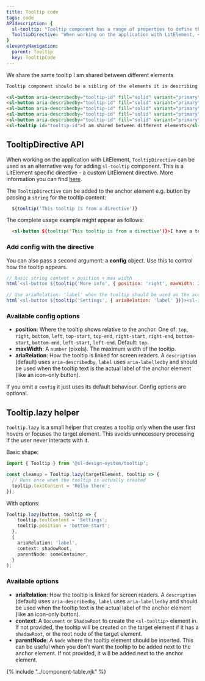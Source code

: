 ```yaml
---
title: Tooltip code
tags: code
APIdescription: {
  sl-tooltip: "Tooltip component has a range of properties to define the experience in different use cases. <code>sl-tooltip</code> component is recommended to use in all non-LitElement applications. Tooltip component should be a sibling of the element it is describing (not a child element).",
  TooltipDirective: "When working on the application with LitElement, <code>TooltipDirective</code> can be used as an alternative way for adding <code>sl-tooltip</code> component. This is a LitElement specific directive."
}
eleventyNavigation:
  parent: Tooltip
  key: TooltipCode
---
```


<section class="no-heading">
<div class="ds-example">
<sl-button-bar>
  <sl-button aria-describedby="tooltip-id" fill="solid" variant="primary">We</sl-button>
  <sl-button aria-describedby="tooltip-id" fill="solid" variant="primary">share</sl-button>
  <sl-button aria-describedby="tooltip-id" fill="solid" variant="primary">the</sl-button>
  <sl-button aria-describedby="tooltip-id" fill="solid" variant="primary">same</sl-button>
  <sl-button aria-describedby="tooltip-id" fill="solid" variant="primary">tooltip</sl-button>
</sl-button-bar>
<sl-tooltip id="tooltip-id">I am shared between different elements</sl-tooltip>

</div>

<div class="ds-code">

  ```html
Tooltip component should be a sibling of the elements it is describing (not a child element). You can share the same tooltip between multiple elements by using the same id in the `aria-describedby` or `aria-labelledby` attribute.

<sl-button aria-describedby="tooltip-id" fill="solid" variant="primary">We</sl-button>
<sl-button aria-describedby="tooltip-id" fill="solid" variant="primary">share</sl-button>
<sl-button aria-describedby="tooltip-id" fill="solid" variant="primary">the</sl-button>
<sl-button aria-describedby="tooltip-id" fill="solid" variant="primary">same</sl-button>
<sl-button aria-describedby="tooltip-id" fill="solid" variant="primary">tooltip</sl-button>
<sl-tooltip id="tooltip-id">I am shared between different elements</sl-tooltip>
  ```

</div>
</section>
<ds-install-info link-in-navigation package="tooltip"></ds-install-info>
<section>

## TooltipDirective API

When working on the application with LitElement, `TooltipDirective` can be used as an alternative way for adding `sl-tooltip` component. 
This is a LitElement specific directive - a custom LitElement directive. More information you can find [here](https://lit.dev/docs/templates/custom-directives/).

The `TooltipDirective` can be added to the anchor element e.g. button by passing a `string` for the tooltip content:


<div class="ds-code">

  ```js
    ${tooltip('This tooltip is from a directive')}
  ```

</div>

The complete usage example might appear as follows:


<div class="ds-code">

  ```html
    <sl-button ${tooltip('This tooltip is from a directive')}>I have a tooltip</sl-button>
  ```

</div>

### Add config with the directive

You can also pass a second argument: a **config** object. Use this to control how the tooltip appears.

<div class="ds-code">

```js
// Basic string content + position + max width
html`<sl-button ${tooltip('More info', { position: 'right', maxWidth: 240 })}>Hover me</sl-button>`;

// Use ariaRelation: 'label' when the tooltip should be used as the accessible label (e.g. icon only buttons)
html`<sl-button ${tooltip('Settings', { ariaRelation: 'label' })}><sl-icon name="smile"></sl-icon></sl-button>`;
```

</div>

### Available config options

- **position**: Where the tooltip shows relative to the anchor. One of: `top`, `right`, `bottom`, `left`, `top-start`, `top-end`, `right-start`, `right-end`, `bottom-start`, `bottom-end`, `left-start`, `left-end`. Default: `top`.
- **maxWidth**: A `number` (pixels). The maximum width of the tooltip.
- **ariaRelation**: How the tooltip is linked for screen readers. A `description` (default) uses `aria-describedby`, `label` uses `aria-labelledby` and should be used when the tooltip text is the actual label of the anchor element (like an icon-only button).

If you omit a `config` it just uses its default behaviour. Config options are optional.

</section>

<section>

## Tooltip.lazy helper

`Tooltip.lazy` is a small helper that creates a tooltip only when the user first hovers or focuses the target element.
This avoids unnecessary processing if the user never interacts with it.

Basic shape:

```ts
import { Tooltip } from '@sl-design-system/tooltip';

const cleanup = Tooltip.lazy(targetElement, tooltip => {
  // Runs once when the tooltip is actually created
  tooltip.textContent = 'Hello there';
});
```

With options:

```ts
Tooltip.lazy(button, tooltip => {
    tooltip.textContent = 'Settings';
    tooltip.position = 'bottom-start';
  },
  {
    ariaRelation: 'label',
    context: shadowRoot,
    parentNode: someContainer,
  }
);
```

### Available options

- **ariaRelation**: How the tooltip is linked for screen readers. A `description` (default) uses `aria-describedby`, `label` uses `aria-labelledby` and should be used when the tooltip text is the actual label of the anchor element (like an icon-only button).
- **context**: A `Document` or `ShadowRoot` to create the `<sl-tooltip>` element in. If not provided, the tooltip will be created on the target element if it has a `shadowRoot`, or the root node of the target element.
- **parentNode**: A `Node` where the tooltip element should be inserted. This can be useful when you don't want the tooltip to be added next to the anchor element. If not provided, it will be added next to the anchor element.

</section>

{% include "../component-table.njk" %}
